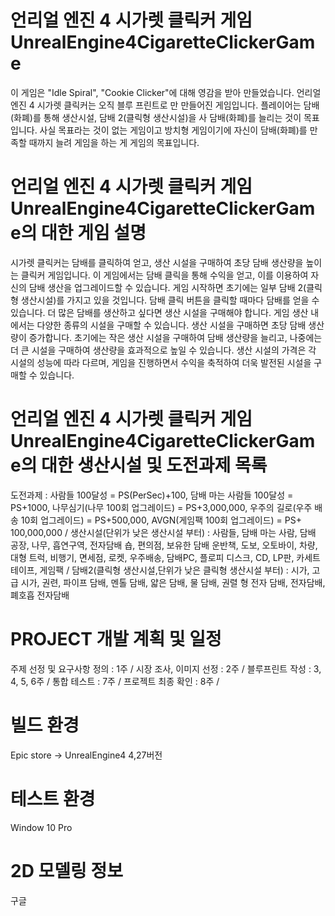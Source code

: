 # 언리얼 엔진 4 시가렛 클릭커 게임 UnrealEngine4CigaretteClickerGame

이 게임은 "Idle Spiral", "Cookie Clicker"에 대해 영감을 받아 만들었습니다.
언리얼 엔진 4 시가렛 클릭커는 오직 블루 프린트로 만 만들어진 게임입니다.
플레이어는 담배(화폐)를 통해 생산시설, 담배 2(클릭형 생산시설)을 사 담배(화폐)를 늘리는 것이 목표입니다.
사실 목표라는 것이 없는 게임이고 방치형 게임이기에 자신이 담배(화폐)를 만족할 때까지 늘려 게임을 하는 게 게임의 목표입니다.

# 언리얼 엔진 4 시가렛 클릭커 게임 UnrealEngine4CigaretteClickerGame의 대한 게임 설명

시가렛 클릭커는 담배를 클릭하여 얻고, 생산 시설을 구매하여 초당 담배 생산량을 높이는 클릭커 게임입니다. 이 게임에서는 담배 클릭을 통해 수익을 얻고, 이를 이용하여 자신의 담배 생산을 업그레이드할 수 있습니다.
게임 시작하면 초기에는 일부 담배 2(클릭형 생산시설)를 가지고 있을 것입니다. 담배 클릭 버튼을 클릭할 때마다 담배를 얻을 수 있습니다. 더 많은 담배를 생산하고 싶다면 생산 시설을 구매해야 합니다.
게임 생산 내에서는 다양한 종류의 시설을 구매할 수 있습니다. 생산 시설을 구매하면 초당 담배 생산량이 증가합니다. 초기에는 작은 생산 시설을 구매하여 담배 생산량을 늘리고, 나중에는 더 큰 시설을 구매하여 생산량을 효과적으로 높일 수 있습니다.
생산 시설의 가격은 각 시설의 성능에 따라 다르며, 게임을 진행하면서 수익을 축적하여 더욱 발전된 시설을 구매할 수 있습니다.

# 언리얼 엔진 4 시가렛 클릭커 게임 UnrealEngine4CigaretteClickerGame의 대한 생산시설 및 도전과제 목록

도전과제 : 사람들 100달성 = PS(PerSec)+100, 담배 마는 사람들 100달성 = PS+1000, 
나무심기(나무 100회 업그레이드) = PS+3,000,000, 우주의 길로(우주 배송 10회 업그레이드) = PS+500,000, 
AVGN(게임팩 100회 업그레이드) = PS+ 100,000,000 / 생산시설(단위가 낮은 생산시설 부터) : 사람들, 담배 마는 사람,
담배 공장, 나무, 흡연구역, 전자담배 숍, 편의점, 보유한 담배 운반책, 도보, 오토바이, 차량, 대형 트럭, 비행기, 면세점,
로켓, 우주배송, 담배PC, 플로피 디스크, CD, LP판, 카세트 테이프, 게임팩 / 담배2(클릭형 생산시설,단위가 낮은 클릭형 생산시설 부터) : 시가, 고급 시가,
권련, 파이프 담배, 멘톨 담배, 얇은 담배, 물 담배, 권렬 형 전자 담배, 전자담배, 폐호흡 전자담배

# PROJECT 개발 계획 및 일정

주제 선정 및 요구사항 정의 : 1주 /
시장 조사, 이미지 선정 : 2주 /
블루프린트 작성 : 3, 4, 5, 6주 /
통합 테스트 : 7주 /
프로젝트 최종 확인 : 8주 /

# 빌드 환경
Epic store -> UnrealEngine4 4,27버전

# 테스트 환경
Window 10 Pro

# 2D 모델링 정보
구글

